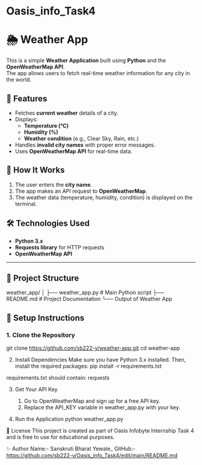 # Oasis_info_Task4

# 🌦 Weather App

This is a simple **Weather Application** built using **Python** and the **OpenWeatherMap API**.  
The app allows users to fetch real-time weather information for any city in the world.



## 📌 Features
- Fetches **current weather** details of a city.
- Displays:
  - **Temperature (°C)**
  - **Humidity (%)**
  - **Weather condition** (e.g., Clear Sky, Rain, etc.)
- Handles **invalid city names** with proper error messages.
- Uses **OpenWeatherMap API** for real-time data.



## 🚀 How It Works
1. The user enters the **city name**.
2. The app makes an API request to **OpenWeatherMap**.
3. The weather data (temperature, humidity, condition) is displayed on the terminal.



## 🛠 Technologies Used
- **Python 3.x**
- **Requests library** for HTTP requests
- **OpenWeatherMap API**

---

## 📂 Project Structure

weather_app/
│
├── weather_app.py # Main Python script
├── README.md # Project Documentation
└── Output of Weather App


## 🔑 Setup Instructions

### 1. Clone the Repository

git clone https://github.com/sb222-y/weather-app.git
cd weather-app

2. Install Dependencies
   Make sure you have Python 3.x installed. Then, install the required packages:
     pip install -r requirements.txt

requirements.txt should contain:
    requests

3. Get Your API Key
   1.  Go to OpenWeatherMap and sign up for a free API key.
   2.  Replace the API_KEY variable in weather_app.py with your key.


4. Run the Application
     python weather_app.py


📜 License
This project is created as part of Oasis Infobyte Internship Task 4 and is free to use for educational purposes.


✨ Author
Name:- Sanskruti Bharat Yewale_
GitHub:- https://github.com/sb222-y/Oasis_info_Task4/edit/main/README.md
